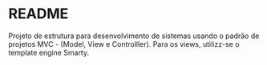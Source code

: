 # README #

Projeto de estrutura para desenvolvimento de sistemas usando o padrão de projetos MVC - (Model, View e Controlller).
Para os views, utilizz-se o template engine Smarty.
